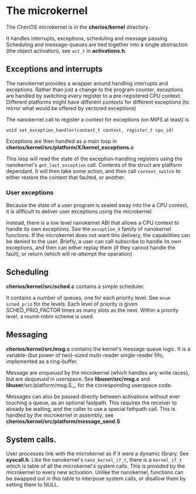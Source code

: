# The microkernel

The CheriOS microkernel is in the __cherios/kernel__ directory.

It handles interrupts, exceptions, scheduling and message passing.
Scheduling and message-queues are tied together into a single abstraction (the object activation), see `act_t` in __activations.h__. 

## Exceptions and interrupts

The nanokernel provides a wrapper around handling interrupts and exceptions.
Rather than just a change to the program counter, exceptions are handled by switching every register to a pre-registered CPU context.
Different platforms might have different contexts for different exceptions (to mirror what would be offered by vectored exceptions)

The nanokernel call to register a context for exceptions (on MIPS at least) is

`void set_exception_handler(context_t context, register_t cpu_id)`

Exceptions are then handled as a main loop in __cherios/kernel/src/platform/X/kernel_exceptions.c__

This loop will read the state of the exception-handling registers using the nanokernel's `get_last_exception` call.
Contents of the struct are platform dependant.
It will then take some action, and then call `context_switch` to either restore the context that faulted, or another.


### User exceptions

Because the state of a user program is sealed away into the a CPU context, it is difficult to deliver user exceptions using the microkernel.

Instead, there is a low level nanokernel ABI that allows a CPU context to handle its own exceptions.
See the `exception_X` family of nanokernel functions.
If the microkernel does not want this delivery, the capabilities can be denied to the user.
Briefly, a user can call subscribe to handle its own exceptions, and then can either replay them (if they cannot handle the fault), or return (which will re-attempt the operation)

## Scheduling

__cherios/kernel/src/sched.c__ contains a simple scheduler.

It contains a number of queues, one for each priority level.
See `enum sched_prio` for the levels.
Each level of priority is given SCHED_PRIO_FACTOR times as many slots as the next.
Within a priority level, a round-robin scheme is used.

## Messaging

__cherios/kernel/src/msg.c__ contains the kernel's message queue logic.
It is a variable-(but power of two)-sized multi-reader single-reader fifo, implemented as a ring-buffer.

Message are _enqueued_ by the microkernel (which handles any write races), but are _dequeued_ in userspace.
See __libuser/src/msg.c__ and __libuser__/src/platform/msg.S__ for the corresponding userspace code.

Messages can also be passed directly between activations without ever touching a queue, as an optional fastpath.
This requires the receiver to already be waiting, and the caller to use a special fathpath call.
This is handled by the microkernel in assembly, see __cherios/kernel/src/platform/message_send.S__

## System calls.

User processes link with the microkernel as if it were a dynamic library.
See __syscall.h__.
Like the nanokernel's `nano_kernel_if_t`, there is a `kernel_if_t` which is table of all the microkernel's system calls.
This is provided by the microkernel to every new activation.
Unlike the nanokernel, functions can be swapped out in this table to interpose system calls, or disallow them by setting them to NULL.
